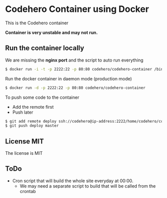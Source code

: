# Codehero Container using Docker

This is the Codehero container

**Container is very unstable and may not run.**

## Run the container locally

We are missing the **nginx port** and the script to auto run everything

```bash
$ docker run -i -t -p 2222:22 -p 80:80 codehero/codehero-container /bin/bash
```

Run the docker container in daemon mode (production mode)

```bash
$ docker run -d -p 2222:22 -p 80:80 codehero/codehero-container
```

To push some code to the container

- Add the remote first
- Push later

```bash
$ git add remote deploy ssh://codehero@ip-address:2222/home/codehero/codehero-repo.git
$ git push deploy master
```

## License MIT

The license is MIT

## ToDo

- Cron script that will build the whole site everyday at 00:00.
  - We may need a separate script to build that will be called from the crontab
